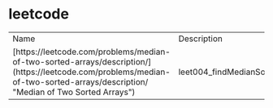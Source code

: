 # leetcode
<table>
	<tr>
		<td>Name</td>
		<td>Description</td>
	</tr>
	<tr>
		<td>[https://leetcode.com/problems/median-of-two-sorted-arrays/description/](https://leetcode.com/problems/median-of-two-sorted-arrays/description/ "Median of Two Sorted Arrays")</td>
		<td>leet004_findMedianSortedArrays.cpp</td>
	</tr>
</table>